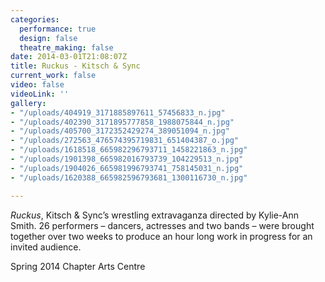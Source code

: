 ```yaml
---
categories:
  performance: true
  design: false
  theatre_making: false
date: 2014-03-01T21:08:07Z
title: Ruckus - Kitsch & Sync
current_work: false
video: false
videoLink: ''
gallery:
- "/uploads/404919_3171885897611_57456833_n.jpg"
- "/uploads/402390_3171895777858_1988075844_n.jpg"
- "/uploads/405700_3172352429274_389051094_n.jpg"
- "/uploads/272563_476574395719831_651404387_o.jpg"
- "/uploads/1618518_665982296793711_1458221863_n.jpg"
- "/uploads/1901398_665982016793739_104229513_n.jpg"
- "/uploads/1904026_665981996793741_758145031_n.jpg"
- "/uploads/1620388_665982596793681_1300116730_n.jpg"

---
```

_Ruckus_, Kitsch & Sync’s wrestling extravaganza directed by Kylie-Ann Smith. 26 performers – dancers, actresses and two bands – were brought together over two weeks to produce an hour long work in progress for an invited audience.

Spring 2014 Chapter Arts Centre